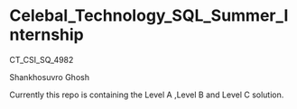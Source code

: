 # Celebal_Technology_SQL_Summer_Internship

CT_CSI_SQ_4982

Shankhosuvro Ghosh

Currently this repo is containing the Level A ,Level B and Level C solution.
